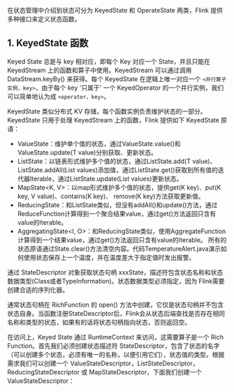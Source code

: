 
在状态管理中介绍到状态可分为 KeyedState 和 OperateState 两类，Flink 提供多种接口来定义状态函数。

## 1. KeyedState 函数

Keyed State 总是与 key 相对应，即每个 Key 对应一个 State，并且只能在 KeyedStream 上的函数和算子中使用。KeyedStream 可以通过调用 DataStream.keyBy() 来获得。每个 KeyedState 在逻辑上唯一对应一个 `<并行算子实例，key>`，由于每个 key '只属于' 一个 KeyedOperator 的一个并行实例，我们可以简单地认为成 `<operator，key>`。

KeyedState 类似分布式 KV 存储，每个函数实例负责维护状态的一部分。KeyedState 只用于处理 KeyedStream 上的函数，Flink 提供如下 KeyedState 原语：
- ValueState<T>：维护单个值的状态，通过ValueState.value()和ValueState.update(T value)分别获取、更新状态。
- ListState<T>：以链表形式维护多个值的状态，通过ListState.add(T value)、ListState.addAll(List<T> values)添加值，通过ListState.get()获取到所有值的迭代器Iterable<T>，通过ListState.update(List<T> values)更新状态。
- MapState<K, V>：以map形式维护多个值的状态，提供get(K key)、put(K key, V value)、contains(K key)、 remove(K key)方法获取更新值。
- ReducingState<T>：和ListState类似，但没有addAll()和update()方法，通过ReduceFunction计算得到一个聚合结果value，通过get()方法返回只含有value的Iterable。
- AggregatingState<I, O>：和ReducingState类似，使用AggregateFunction计算得到一个结果value，通过get()方法返回只含有value的Iterable。
所有的状态原语通过State.clear()方法清空内容。代码TemperatureAlert.java演示如何使用状态保存上一个温度，并在温度差大于指定值时发出报警。

通过 StateDescriptor 对象获取状态句柄 xxxState，描述符包含状态名称和状态数据类型(Class或者TypeInformation)。状态数据类型必须指定，因为 Flink需要创建合适的序列化器。

通常状态句柄在 RichFunction 的 open() 方法中创建，它仅是状态句柄并不包含状态自身。当函数注册StateDescriptor后，Flink会从状态后端查找是否存在相同名称和类型的状态，如果有的话将状态句柄指向状态，否则返回空。



在访问上，Keyed State 通过 RuntimeContext 来访问，这需要算子是一个 Rich Function。首先我们必须创建状态描述符 StateDescriptor，包含了状态的名字（可以创建多个状态，必须有唯一的名称，以便引用它们），状态值的类型。根据需求我们可以创建一个 ValueStateDescriptor，ListStateDescriptor，ReducingStateDescriptor 或 MapStateDescriptor，下面我们创建一个 ValueStateDescriptor：
